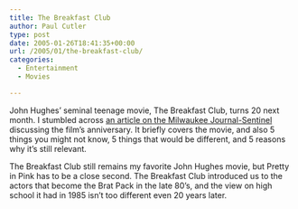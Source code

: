 ```yaml
---
title: The Breakfast Club
author: Paul Cutler
type: post
date: 2005-01-26T18:41:35+00:00
url: /2005/01/the-breakfast-club/
categories:
  - Entertainment
  - Movies

---
```

John Hughes&#8217; seminal teenage movie, The Breakfast Club, turns 20 next month. I stumbled across [an article on the Milwaukee Journal-Sentinel][1] discussing the film&#8217;s anniversary. It briefly covers the movie, and also 5 things you might not know, 5 things that would be different, and 5 reasons why it&#8217;s still relevant.

The Breakfast Club still remains my favorite John Hughes movie, but Pretty in Pink has to be a close second. The Breakfast Club introduced us to the actors that become the Brat Pack in the late 80&#8217;s, and the view on high school it had in 1985 isn&#8217;t too different even 20 years later.

 [1]: http://www.jsonline.com/onwisconsin/movies/jan05/296085.asp